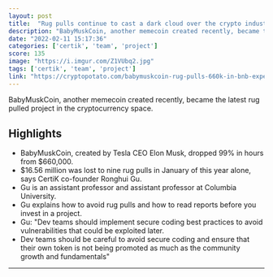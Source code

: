 ```yaml
---
layout: post
title:  "Rug pulls continue to cast a dark cloud over the crypto industry, with BabyMuskCoin being the latest example with over $600,000 duped from investors."
description: "BabyMuskCoin, another memecoin created recently, became the latest rug pulled project in the cryptocurrency space."
date: "2022-02-11 15:17:36"
categories: ['certik', 'team', 'project']
score: 135
image: "https://i.imgur.com/Z1VUbq2.jpg"
tags: ['certik', 'team', 'project']
link: "https://cryptopotato.com/babymuskcoin-rug-pulls-660k-in-bnb-experts-advise-how-to-avoid-getting-scammed/"
---
```


BabyMuskCoin, another memecoin created recently, became the latest rug pulled project in the cryptocurrency space.

## Highlights

- BabyMuskCoin, created by Tesla CEO Elon Musk, dropped 99% in hours from $660,000.
- $16.56 million was lost to nine rug pulls in January of this year alone, says CertiK co-founder Ronghui Gu.
- Gu is an assistant professor and assistant professor at Columbia University.
- Gu explains how to avoid rug pulls and how to read reports before you invest in a project.
- Gu: "Dev teams should implement secure coding best practices to avoid vulnerabilities that could be exploited later.
- Dev teams should be careful to avoid secure coding and ensure that their own token is not being promoted as much as the community growth and fundamentals"

---
